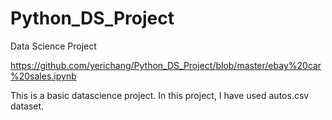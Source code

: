 # Python_DS_Project
 Data Science Project
 
 https://github.com/yerichang/Python_DS_Project/blob/master/ebay%20car%20sales.ipynb
 
 This is a basic datascience project. In this project, I have used autos.csv dataset.
